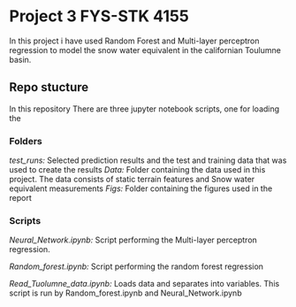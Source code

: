 # Project 3 FYS-STK 4155
In this project i have used Random Forest and Multi-layer perceptron regression to model the snow water equivalent in the californian Toulumne basin. 

## Repo stucture
In this repository There are three jupyter notebook scripts, one for loading the 

### Folders
*test_runs:* Selected prediction results and the test and training data that was used to create the results
*Data:* Folder containing the data used in this project. The data consists of static terrain features and Snow water equivalent measurements
*Figs:* Folder containing the figures used in the report
### Scripts
*Neural_Network.ipynb:* Script performing the Multi-layer perceptron regression.

*Random_forest.ipynb:* Script performing the random forest regression

*Read_Tuolumne_data.ipynb:* Loads data and separates into variables. This script is run by Random_forest.ipynb and Neural_Network.ipynb





